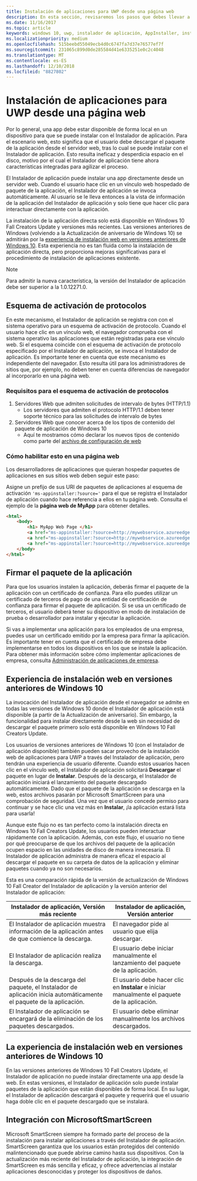 ```yaml
---
title: Instalación de aplicaciones para UWP desde una página web
description: En esta sección, revisaremos los pasos que debes llevar a cabo para permitir que los usuarios instalen tus aplicaciones directamente desde la página web.
ms.date: 11/16/2017
ms.topic: article
keywords: windows 10, uwp, instalador de aplicación, AppInstaller, instalación de prueba, conjunto relacionado, paquetes opcionales
ms.localizationpriority: medium
ms.openlocfilehash: 515beebd55049ecb4d0c6747fa7d37e76577ef7f
ms.sourcegitcommit: 231065c899d0de285584d41e6335251e0c2c4048
ms.translationtype: MT
ms.contentlocale: es-ES
ms.lasthandoff: 12/10/2018
ms.locfileid: "8827802"
---
```

# <a name="installing-uwp-apps-from-a-web-page"></a>Instalación de aplicaciones para UWP desde una página web

Por lo general, una app debe estar disponible de forma local en un dispositivo para que se puede instalar con el Instalador de aplicación. Para el escenario web, esto significa que el usuario debe descargar el paquete de la aplicación desde el servidor web, tras lo cual se puede instalar con el Instalador de aplicación. Esto resulta ineficaz y desperdicia espacio en el disco, motivo por el cual el Instalador de aplicación tiene ahora características integradas para agilizar el proceso.

El Instalador de aplicación puede instalar una app directamente desde un servidor web. Cuando el usuario hace clic en un vínculo web hospedado de paquete de la aplicación, el Instalador de aplicación se invoca automáticamente. Al usuario se le lleva entonces a la vista de información de la aplicación del Instalador de aplicación y solo tiene que hacer clic para interactuar directamente con la aplicación. 

La instalación de la aplicación directa solo está disponible en Windows 10 Fall Creators Update y versiones más recientes. Las versiones anteriores de Windows (volviendo a la Actualización de aniversario de Windows 10) se admitirán por la [experiencia de instalación web en versiones anteriores de Windows 10](#web-install-experience). Esta experiencia no es tan fluida como la instalación de aplicación directa, pero proporciona mejoras significativas para el procedimiento de instalación de aplicaciones existente.
  
> [!NOTE]
> Para admitir la nueva característica, la versión del Instalador de aplicación debe ser superior a la 1.0.12271.0.

## <a name="protocol-activation-scheme"></a>Esquema de activación de protocolos
En este mecanismo, el Instalador de aplicación se registra con con el sistema operativo para un esquema de activación de protocolo. Cuando el usuario hace clic en un vínculo web, el navegador comprueba con el sistema operativo las aplicaciones que están registradas para ese vínculo web. Si el esquema coincide con el esquema de activación de protocolo especificado por el Instalador de aplicación, se invoca el Instalador de aplicación. Es importante tener en cuenta que este mecanismo es independiente del navegador. Esto resulta útil para los administradores de sitios que, por ejemplo, no deben tener en cuenta diferencias de navegador al incorporarlo en una página web. 

### <a name="requirements-for-protocol-activation-scheme"></a>Requisitos para el esquema de activación de protocolos

1. Servidores Web que admiten solicitudes de intervalo de bytes (HTTP/1.1)
    - Los servidores que admiten el protocolo HTTP/1.1 deben tener soporte técnico para las solicitudes de intervalo de bytes 
2. Servidores Web que conocer acerca de los tipos de contenido del paquete de aplicación de Windows 10
    - Aquí te mostramos cómo declarar los nuevos tipos de contenido como parte del [archivo de configuración de web](web-install-IIS.md#step-7---configure-the-web-app-for-app-package-mime-types)

### <a name="how-to-enable-this-on-a-webpage"></a>Cómo habilitar esto en una página web 
Los desarrolladores de aplicaciones que quieran hospedar paquetes de aplicaciones en sus sitios web deben seguir este paso:

Asigne un prefijo de sus URI de paquetes de aplicaciones al esquema de activación `'ms-appinstaller:?source='` para el que se registra el Instalador de aplicación cuando hace referencia a ellos en tu página web. Consulta el ejemplo de la **página web de MyApp** para obtener detalles. 
``` html
<html>
    <body>
        <h1> MyApp Web Page </h1>
        <a href="ms-appinstaller:?source=http://mywebservice.azureedge.net/HubApp.appx"> Install app package </a>
        <a href="ms-appinstaller:?source=http://mywebservice.azureedge.net/HubAppBundle.appxbundle"> Install app bundle  </a>
        <a href="ms-appinstaller:?source=http://mywebservice.azureedge.net/HubAppSet.appinstaller"> Install related set </a>
    </body>
</html>
```

## <a name="signing-the-app-package"></a>Firmar el paquete de la aplicación
Para que los usuarios instalen la aplicación, deberás firmar el paquete de la aplicación con un certificado de confianza. Para ello puedes utilizar un certificado de terceros de pago de una entidad de certificación de confianza para firmar el paquete de aplicación. Si se usa un certificado de terceros, el usuario deberá tener su dispositivo en modo de instalación de prueba o desarrollador para instalar y ejecutar la aplicación.

Si vas a implementar una aplicación para los empleados de una empresa, puedes usar un certificado emitido por la empresa para firmar la aplicación. Es importante tener en cuenta que el certificado de empresa debe implementarse en todos los dispositivos en los que se instale la aplicación. Para obtener más información sobre cómo implementar aplicaciones de empresa, consulta [Administración de aplicaciones de empresa](https://docs.microsoft.com/windows/client-management/mdm/enterprise-app-management).

## Experiencia de instalación web en versiones anteriores de Windows 10<a name="web-install-experience"></a>

La invocación del Instalador de aplicación desde el navegador se admite en todas las versiones de Windows 10 donde el Instalador de aplicación está disponible (a partir de la Actualización de aniversario). Sin embargo, la funcionalidad para instalar directamente desde la web sin necesidad de descargar el paquete primero solo está disponible en Windows 10 Fall Creators Update.  

Los usuarios de versiones anteriores de Windows 10 (con el Instalador de aplicación disponible) también pueden sacar provecho de la instalación web de aplicaciones para UWP a través del Instalador de aplicación, pero tendrán una experiencia de usuario diferente. Cuando estos usuarios hacen clic en el vínculo web, el Instalador de aplicación solicitará **Descargar** el paquete en lugar de **Instalar**. Después de la descarga, el Instalador de aplicación iniciará el lanzamiento del paquete descargado automáticamente. Dado que el paquete de la aplicación se descarga en la web, estos archivos pasarán por Microsoft SmartScreen para una comprobación de seguridad. Una vez que el usuario concede permiso para continuar y se hace clic una vez más en **Instalar**, ¡la aplicación estará lista para usarla!

Aunque este flujo no es tan perfecto como la instalación directa en Windows 10 Fall Creators Update, los usuarios pueden interactuar rápidamente con la aplicación. Además, con este flujo, el usuario no tiene por qué preocuparse de que los archivos del paquete de la aplicación ocupen espacio en las unidades de disco de manera innecesaria. El Instalador de aplicación administra de manera eficaz el espacio al descargar el paquete en su carpeta de datos de la aplicación y eliminar paquetes cuando ya no son necesarios. 

Esta es una comparación rápida de la versión de actualización de Windows 10 Fall Creator del Instalador de aplicación y la versión anterior del Instalador de aplicación:

| Instalador de aplicación, Versión más reciente | Instalador de aplicación, Versión anterior |
|------------------------------|----------------------------------|
| El Instalador de aplicación muestra información de la aplicación antes de que comience la descarga. | El navegador pide al usuario que elija descargar.  |
| El Instalador de aplicación realiza la descarga. | El usuario debe iniciar manualmente el lanzamiento del paquete de la aplicación. |
| Después de la descarga del paquete, el Instalador de aplicación inicia automáticamente el paquete de la aplicación. | El usuario debe hacer clic en **Instalar** e iniciar manualmente el paquete de la aplicación. |
| El Instalador de aplicación se encargará de la eliminación de los paquetes descargados. | El usuario debe eliminar manualmente los archivos descargados. |

## <a name="web-install-experience-on-previous-versions-of-windows-10"></a>La experiencia de instalación web en versiones anteriores de Windows 10
En las versiones anteriores de Windows 10 Fall Creators Update, el Instalador de aplicación no puede instalar directamente una app desde la web. En estas versiones, el Instalador de aplicación solo puede instalar paquetes de la aplicación que están disponibles de forma local. En su lugar, el Instalador de aplicación descargará el paquete y requerirá que el usuario haga doble clic en el paquete descargado que se instalará.


## <a name="microsoft-smartscreen-integration"></a>Integración con MicrosoftSmartScreen

Microsoft SmartScreen siempre ha formado parte del proceso de la instalación para instalar aplicaciones a través del Instalador de aplicación. SmartScreen garantiza que los usuarios están protegidos del contenido malintencionado que puede abrirse camino hasta sus dispositivos. Con la actualización más reciente del Instalador de aplicación, la integración de SmartScreen es más sencilla y eficaz, y ofrece advertencias al instalar aplicaciones desconocidas y proteger los dispositivos de daños. 
